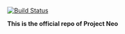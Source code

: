 
[![Build Status](https://dev.azure.com/finalcontrol/Neo/_apis/build/status/Neo)](https://dev.azure.com/finalcontrol/Neo/_build/latest?definitionId=1)

**This is the official repo of Project Neo**
